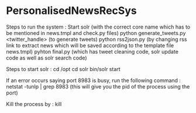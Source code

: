 # PersonalisedNewsRecSys

Steps to run the system : 
Start solr (with the correct core name which has to be mentioned in news.tmpl and check.py files)
python generate_tweets.py <twitter_handle> (to generate tweets)
python rss2json.py (by changing rss link to extract news which will be saved according to the template file news.tmpl)
pyhton final.py (which has tweet cleaning code, solr update code as well as solr search code)

Steps to start solr : 
cd /opt
cd solr
bin/solr start

If an error occurs saying port 8983 is busy, run the following command : 
netstat -tunlp | grep 8983 (this will give you the pid of the process using the port)

Kill the process by :
kill <pid>
